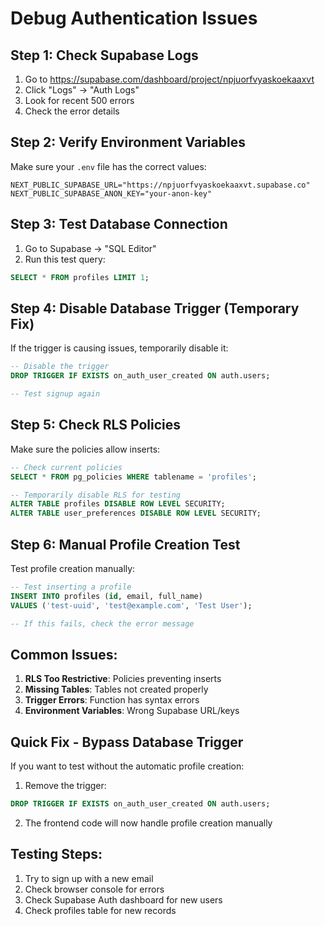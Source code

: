 # Debug Authentication Issues

## Step 1: Check Supabase Logs
1. Go to https://supabase.com/dashboard/project/npjuorfvyaskoekaaxvt
2. Click "Logs" → "Auth Logs"
3. Look for recent 500 errors
4. Check the error details

## Step 2: Verify Environment Variables
Make sure your `.env` file has the correct values:
```
NEXT_PUBLIC_SUPABASE_URL="https://npjuorfvyaskoekaaxvt.supabase.co"
NEXT_PUBLIC_SUPABASE_ANON_KEY="your-anon-key"
```

## Step 3: Test Database Connection
1. Go to Supabase → "SQL Editor"
2. Run this test query:
```sql
SELECT * FROM profiles LIMIT 1;
```

## Step 4: Disable Database Trigger (Temporary Fix)
If the trigger is causing issues, temporarily disable it:
```sql
-- Disable the trigger
DROP TRIGGER IF EXISTS on_auth_user_created ON auth.users;

-- Test signup again
```

## Step 5: Check RLS Policies
Make sure the policies allow inserts:
```sql
-- Check current policies
SELECT * FROM pg_policies WHERE tablename = 'profiles';

-- Temporarily disable RLS for testing
ALTER TABLE profiles DISABLE ROW LEVEL SECURITY;
ALTER TABLE user_preferences DISABLE ROW LEVEL SECURITY;
```

## Step 6: Manual Profile Creation Test
Test profile creation manually:
```sql
-- Test inserting a profile
INSERT INTO profiles (id, email, full_name) 
VALUES ('test-uuid', 'test@example.com', 'Test User');

-- If this fails, check the error message
```

## Common Issues:

1. **RLS Too Restrictive**: Policies preventing inserts
2. **Missing Tables**: Tables not created properly  
3. **Trigger Errors**: Function has syntax errors
4. **Environment Variables**: Wrong Supabase URL/keys

## Quick Fix - Bypass Database Trigger
If you want to test without the automatic profile creation:

1. Remove the trigger:
```sql
DROP TRIGGER IF EXISTS on_auth_user_created ON auth.users;
```

2. The frontend code will now handle profile creation manually

## Testing Steps:
1. Try to sign up with a new email
2. Check browser console for errors
3. Check Supabase Auth dashboard for new users
4. Check profiles table for new records 